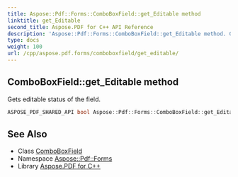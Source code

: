 ```yaml
---
title: Aspose::Pdf::Forms::ComboBoxField::get_Editable method
linktitle: get_Editable
second_title: Aspose.PDF for C++ API Reference
description: 'Aspose::Pdf::Forms::ComboBoxField::get_Editable method. Gets editable status of the field in C++.'
type: docs
weight: 100
url: /cpp/aspose.pdf.forms/comboboxfield/get_editable/
---
```

## ComboBoxField::get_Editable method


Gets editable status of the field.

```cpp
ASPOSE_PDF_SHARED_API bool Aspose::Pdf::Forms::ComboBoxField::get_Editable()
```

## See Also

* Class [ComboBoxField](../)
* Namespace [Aspose::Pdf::Forms](../../)
* Library [Aspose.PDF for C++](../../../)
